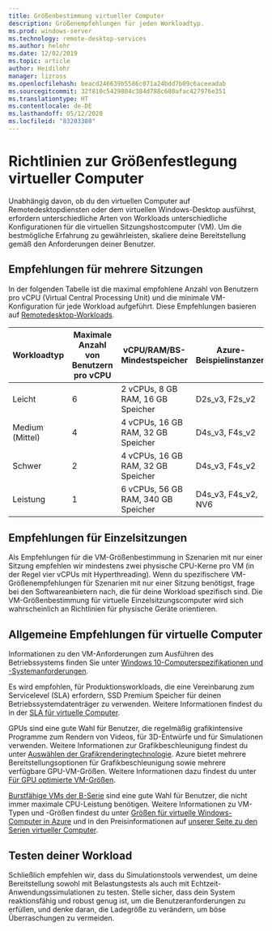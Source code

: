 ```yaml
---
title: Größenbestimmung virtueller Computer
description: Größenempfehlungen für jeden Workloadtyp.
ms.prod: windows-server
ms.technology: remote-desktop-services
ms.author: helohr
ms.date: 12/02/2019
ms.topic: article
author: Heidilohr
manager: lizross
ms.openlocfilehash: beacd246639b5586c071a24bdd7b09c6aceeadab
ms.sourcegitcommit: 32f810c5429804c384d788c680afac427976e351
ms.translationtype: HT
ms.contentlocale: de-DE
ms.lasthandoff: 05/12/2020
ms.locfileid: "83203388"
---
```

# <a name="virtual-machine-sizing-guidelines"></a>Richtlinien zur Größenfestlegung virtueller Computer

Unabhängig davon, ob du den virtuellen Computer auf Remotedesktopdiensten oder dem virtuellen Windows-Desktop ausführst, erfordern unterschiedliche Arten von Workloads unterschiedliche Konfigurationen für die virtuellen Sitzungshostcomputer (VM). Um die bestmögliche Erfahrung zu gewährleisten, skaliere deine Bereitstellung gemäß den Anforderungen deiner Benutzer.

## <a name="multi-session-recommendations"></a>Empfehlungen für mehrere Sitzungen

In der folgenden Tabelle ist die maximal empfohlene Anzahl von Benutzern pro vCPU (Virtual Central Processing Unit) und die minimale VM-Konfiguration für jede Workload aufgeführt. Diese Empfehlungen basieren auf [Remotedesktop-Workloads](remote-desktop-workloads.md).

| Workloadtyp | Maximale Anzahl von Benutzern pro vCPU | vCPU/RAM/BS-Mindestspeicher | Azure-Beispielinstanzen | Profilcontainer-Mindestspeicher |
| --- | --- | --- | --- | --- |
| Leicht | 6 | 2 vCPUs, 8 GB RAM, 16 GB Speicher | D2s_v3, F2s_v2 | 30 GB |
| Medium (Mittel) | 4 | 4 vCPUs, 16 GB RAM, 32 GB Speicher | D4s_v3, F4s_v2 | 30 GB |
| Schwer | 2 | 4 vCPUs, 16 GB RAM, 32 GB Speicher | D4s_v3, F4s_v2 | 30 GB |
| Leistung | 1 | 6 vCPUs, 56 GB RAM, 340 GB Speicher | D4s_v3, F4s_v2, NV6 | 30 GB |

## <a name="single-session-recommendations"></a>Empfehlungen für Einzelsitzungen

Als Empfehlungen für die VM-Größenbestimmung in Szenarien mit nur einer Sitzung empfehlen wir mindestens zwei physische CPU-Kerne pro VM (in der Regel vier vCPUs mit Hyperthreading). Wenn du spezifischere VM-Größenempfehlungen für Szenarien mit nur einer Sitzung benötigst, frage bei den Softwareanbietern nach, die für deine Workload spezifisch sind. Die VM-Größenbestimmung für virtuelle Einzelsitzungscomputer wird sich wahrscheinlich an Richtlinien für physische Geräte orientieren.

## <a name="general-virtual-machine-recommendations"></a>Allgemeine Empfehlungen für virtuelle Computer

Informationen zu den VM-Anforderungen zum Ausführen des Betriebssystems finden Sie unter [Windows 10-Computerspezifikationen und -Systemanforderungen](https://www.microsoft.com/windows/windows-10-specifications).

Es wird empfohlen, für Produktionsworkloads, die eine Vereinbarung zum Servicelevel (SLA) erfordern, SSD Premium Speicher für deinen Betriebssystemdatenträger zu verwenden. Weitere Informationen findest du in der [SLA für virtuelle Computer](https://azure.microsoft.com/support/legal/sla/virtual-machines/v1_8/).

GPUs sind eine gute Wahl für Benutzer, die regelmäßig grafikintensive Programme zum Rendern von Videos, für 3D-Entwürfe und für Simulationen verwenden. Weitere Informationen zur Grafikbeschleunigung findest du unter [Auswählen der Grafikrenderingtechnologie](rds-graphics-virtualization.md). Azure bietet mehrere Bereitstellungsoptionen für Grafikbeschleunigung sowie mehrere verfügbare GPU-VM-Größen. Weitere Informationen dazu findest du unter [Für GPU optimierte VM-Größen](https://docs.microsoft.com/azure/virtual-machines/windows/sizes-gpu).

[Burstfähige VMs der B-Serie](https://docs.microsoft.com/azure/virtual-machines/windows/b-series-burstable) sind eine gute Wahl für Benutzer, die nicht immer maximale CPU-Leistung benötigen. Weitere Informationen zu VM-Typen und -Größen findest du unter [Größen für virtuelle Windows-Computer in Azure](https://docs.microsoft.com/azure/virtual-machines/windows/sizes) und in den Preisinformationen auf [unserer Seite zu den Serien virtueller Computer](https://azure.microsoft.com/pricing/details/virtual-machines/series/).

## <a name="test-your-workload"></a>Testen deiner Workload

Schließlich empfehlen wir, dass du Simulationstools verwendest, um deine Bereitstellung sowohl mit Belastungstests als auch mit Echtzeit-Anwendungssimulationen zu testen. Stelle sicher, dass dein System reaktionsfähig und robust genug ist, um die Benutzeranforderungen zu erfüllen, und denke daran, die Ladegröße zu verändern, um böse Überraschungen zu vermeiden.
